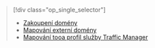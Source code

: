 > [!div class="op_single_selector"]
> * [Zakoupení domény](../articles/app-service-web/custom-dns-web-site-buydomains-web-app.md)
> * [Mapování externí domény](../articles/app-service-web/app-service-web-tutorial-custom-domain.md)
> * [Mapování tooa profil služby Traffic Manager](../articles/app-service-web/web-sites-traffic-manager-custom-domain-name.md)
> 
> 

